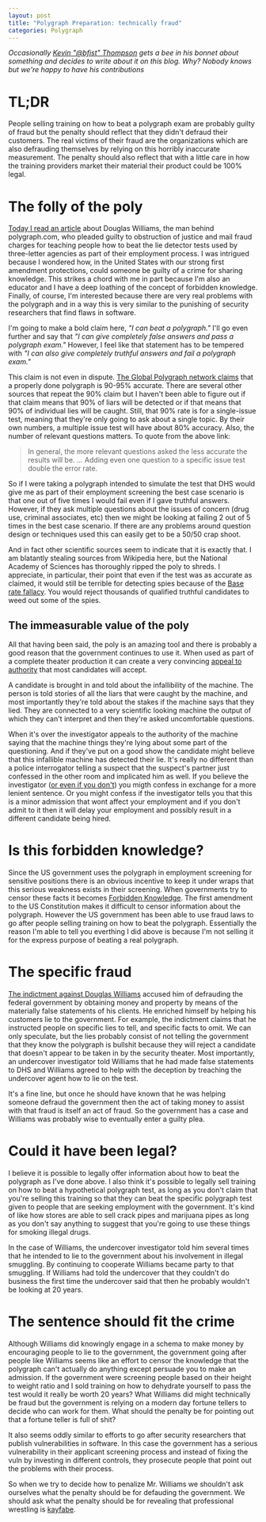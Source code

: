 ```yaml
---
layout: post
title: "Polygraph Preparation: technically fraud"
categories: Polygraph
---
```


_Occasionally [Kevin "@bfist" Thompson](https://twitter.com/bfist) gets a bee
in his bonnet about something and decides to write about it on this blog. Why?
Nobody knows but we're happy to have his contributions_

# TL;DR
People selling training on how to beat a polygraph exam are probably guilty of
fraud but the penalty should reflect that they didn't defraud their customers.
The real victims of their fraud are the organizations which are also defrauding
themselves by relying on this horribly inaccurate measurement. The penalty should
also reflect that with a little care in how the training providers market their
material their product could be 100% legal.

# The folly of the poly
[Today I read an article](http://arstechnica.com/tech-policy/2015/05/polygraph-com-owner-pleads-guilty-to-training-customers-to-beat-polygraph/) about Douglas Williams, the man behind polygraph.com,
who pleaded guilty to obstruction of justice and mail fraud charges for teaching
people how to beat the lie detector tests used by three-letter agencies as part
of their employment process. I was intrigued because I wondered how, in the
United States with our strong first amendment protections, could someone be
guilty of a crime for sharing knowledge. This strikes a chord with me in part
because I'm also an educator and I have a deep loathing of the concept of
forbidden knowledge. Finally, of course, I'm interested because there are very
real problems with the polygraph and in a way this is very similar to the
punishing of security researchers that find flaws in software.

I'm going to make a bold claim here, *"I can beat a polygraph."* I'll go even
further and say that *"I can give completely false answers and pass a polygraph
exam."* However, I feel like that statement has to be tempered with *"I can also
give completely truthful answers and fail a polygraph exam."*

This claim is not even in dispute. [The Global Polygraph network claims](http://www.polytest.org/lie-detector-polygraph-information.asp) that a
properly done polygraph is 90-95% accurate. There are several other sources that
repeat the 90% claim but I haven't been able to figure out if that claim means that
90% of liars will be detected or if that means that 90% of individual lies will
be caught. Still, that 90% rate is for a single-issue test, meaning that they're
only going to ask about a single topic. By their own numbers, a multiple issue
test will have about 80% accuracy. Also, the number of relevant questions matters.
To quote from the above link:

> In general, the more relevant questions asked the less accurate the results
will be. ... Adding even one question to a specific issue test double the error
rate.

So if I were taking a polygraph intended to simulate the test that DHS would give
me as part of their employment screening the best case scenario is that one out
of five times I would fail even if I gave truthful answers. However, if they ask
multiple questions about the issues of concern (drug use, criminal associates, etc) then
we might be looking at failing 2 out of 5 times in the best case scenario. If
there are any problems around question design or techniques used this can easily
get to be a 50/50 crap shoot.

And in fact other scientific sources seem to indicate that it is exactly that.
I am blatantly stealing sources from Wikipedia here, but the National Academy of
Sciences has thoroughly ripped the poly to shreds. I appreciate, in particular,
their point that even if the test was as accurate as claimed, it would still be
terrible for detecting spies because of the [Base rate fallacy](http://en.wikipedia.org/wiki/Base_rate_fallacy). You would reject thousands
of qualified truthful candidates to weed out some of the spies.

## The immeasurable value of the poly
All that having been said, the poly is an amazing tool and there is probably a
good reason that the government continues to use it. When used as part of a complete
theater production it can create a very convincing [appeal to authority](http://en.wikipedia.org/wiki/Argument_from_authority) that most
candidates will accept.

A candidate is brought in and told about the infallibility of the machine. The
person is told stories of all the liars that were caught by the machine, and most
importantly they're told about the stakes if the machine says that they lied. They
are connected to a very scientific looking machine the output of which they can't
interpret and then they're asked uncomfortable questions.

When it's over the investigator appeals to the authority of the machine saying
that the machine things they're lying about some part of the questioning. And if
they've put on a good show the candidate might believe that this infallible machine
has detected their lie. It's really no different than a police interrogator telling
a suspect that the suspect's partner just confessed in the other room and implicated
him as well. If you believe the investigator ([or even if you don't](http://www.innocenceproject.org/news-events-exonerations/polygraph-tests-contribute-to-false-confessions-in-chicago)) you migth
confess in exchange for a more lenient sentence. Or you might confess if the
investigator tells you that this is a minor admission that wont affect your
employment and if you don't admit to it then it will delay your employment and
possibly result in a different candidate being hired.

# Is this forbidden knowledge?
Since the US government uses the polygraph in employment screening for sensitive
positions there is an obvious incentive to keep it under wraps that this serious
weakness exists in their screening. When governments try to censor these facts it
becomes [Forbidden Knowledge](http://en.wikipedia.org/wiki/Forbidden_knowledge).
The first amendment to the US Constitution makes it difficult to censor information
about the polygraph. However the US government has been able to use fraud laws to
go after people selling training on how to beat the polygraph. Essentially the
reason I'm able to tell you everthing I did above is because I'm not selling it for
the express purpose of beating a real polygraph.

# The specific fraud
[The indictment against Douglas Williams](http://cdn.arstechnica.net/wp-content/uploads/2014/11/williamsindictment.pdf) accused him of defrauding the federal government by obtaining money and property by means of the materially
false statements of his clients. He enriched himself by helping his customers lie to the government.
For example, the indictment claims that he instructed people on specific lies to tell, and
specific facts to omit. We can only speculate, but the lies probably consist of
not telling the government that they know the polygraph is bullshit because they
will reject a candidate that doesn't appear to be taken in by the security theater.
Most importantly, an undercover investigator told Williams that he had made false
statements to DHS and Williams agreed to help with the deception by treaching the
undercover agent how to lie on the test.

It's a fine line, but once he should have known that he was helping someone defraud
the government then the act of taking money to assist with that fraud is itself an
act of fraud. So the government has a case and Williams was probably wise to eventually
enter a guilty plea.

# Could it have been legal?
I believe it is possible to legally offer information about how to beat the polygraph
as I've done above. I also think it's possible to legally sell training on how to
beat a hypothetical polygraph test, as long as you don't claim that you're selling
this training so that they can beat the specific polygraph test given to people
that are seeking employment with the government. It's kind of like how stores are
able to sell crack pipes and marijuana pipes as long as you don't say anything to
suggest that you're going to use these things for smoking illegal drugs.

In the case of Williams, the undercover investigator told him several times that he
intended to lie to the government about his involvement in illegal smuggling. By
continuing to cooperate Williams became party to that smuggling. If Williams had
told the undercover that they couldn't do business the first time the undercover
said that then he probably wouldn't be looking at 20 years.

# The sentence should fit the crime
Although Williams did knowingly engage in a schema to make money by encouraging
people to lie to the government, the government going after people like Williams
seems like an effort to censor the knowledge that the polygraph can't actually
do anything except persuade you to make an admission. If the government were
screening people based on their height to weight ratio and I sold training on
how to dehydrate yourself to pass the test would it really be worth 20 years?
What Williams did might technically be fraud but the government is relying
on a modern day fortune tellers to decide who can work for them. What should the
penalty be for pointing out that a fortune teller is full of shit?

It also seems oddly similar
to efforts to go after security researchers that publish vulnerabilities in
software. In this case the government has a serious vulnerability in their
applicant screening process and instead of fixing the vuln by investing in different
controls, they prosecute people that point out the problems with their process.

So when we try to decide how to penalize Mr. Williams we shouldn't ask ourselves
what the penalty should be for defauding the government. We should ask what the
penalty should be for revealing that professional wrestling is [kayfabe](http://en.wikipedia.org/wiki/Kayfabe).
